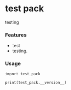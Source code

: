 # test pack

testing

### Features

- test
- testing.

### Usage

```
import test_pack

print(test_pack.__version__)
```
